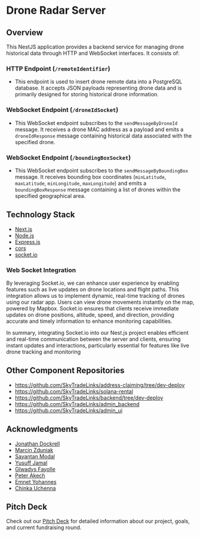# Drone Radar Server

## Overview

This NestJS application provides a backend service for managing drone historical data through HTTP and WebSocket interfaces. It consists of:

### HTTP Endpoint (`/remoteIdentifier`)

- This endpoint is used to insert drone remote data into a PostgreSQL database. It accepts JSON payloads representing drone data and is primarily designed for storing historical drone information.

### WebSocket Endpoint (`/droneIdSocket`)

- This WebSocket endpoint subscribes to the `sendMessageByDroneId` message. It receives a drone MAC address as a payload and emits a `droneIdResponse` message containing historical data associated with the specified drone.

### WebSocket Endpoint (`/boundingBoxSocket`)

- This WebSocket endpoint subscribes to the `sendMessageByBoundingBox` message. It receives bounding box coordinates (`minLatitude`, `maxLatitude`, `minLongitude`, `maxLongitude`) and emits a `boundingBoxResponse` message containing a list of drones within the specified geographical area.


## Technology Stack

- [Next.js](https://nextjs.org/)
- [Node.js](https://nodejs.org/)
- [Express.js](https://expressjs.com/)
- [cors](https://github.com/expressjs/cors)
- [socket.io](https://socket.io/)


### Web Socket Integration

By leveraging Socket.io, we can enhance user experience by enabling features such as live updates on drone locations and flight paths. This integration allows us to implement dynamic, real-time tracking of drones using our radar app. Users can view drone movements instantly on the map, powered by Mapbox. Socket.io ensures that clients receive immediate updates on drone positions, altitude, speed, and direction, providing accurate and timely information to enhance monitoring capabilities.

In summary, integrating Socket.io into our Nest.js project enables efficient and real-time communication between the server and clients, ensuring instant updates and interactions, particularly essential for features like live drone tracking and monitoring


## Other Component Repositories

- https://github.com/SkyTradeLinks/address-claiming/tree/dev-deploy
- https://github.com/SkyTradeLinks/solana-rental
- https://github.com/SkyTradeLinks/backend/tree/dev-deploy
- https://github.com/SkyTradeLinks/admin_backend
- https://github.com/SkyTradeLinks/admin_ui

## Acknowledgments

- [Jonathan Dockrell](https://www.linkedin.com/in/jonathandockrell/)
- [Marcin Zduniak](https://www.linkedin.com/in/marcinzduniak/)
- [Sayantan Modal](https://www.linkedin.com/in/sayantan-mondal-1693101b4/)
- [Yusuff Jamal](https://www.linkedin.com/in/jamal-yusuff-1a4aa1212/)
- [Glwadys Fayolle](https://www.linkedin.com/in/glwadysfayolle/)
- [Peter Akech](https://www.linkedin.com/in/peter-akech-2a777417/)
- [Emnet Yohannes](https://www.linkedin.com/in/emnet-yohannes-4132bb1a1/)
- [Chinka Uchenna](https://www.linkedin.com/in/chinka-uchenna-loveday-955a1084)

## Pitch Deck

Check out our [Pitch Deck](https://docs.google.com/presentation/d/1noBhUjozHX6jM7-iJRwNcAG4YPRead07lQuHpTORFDc/edit) for detailed information about our project, goals, and current fundraising round.